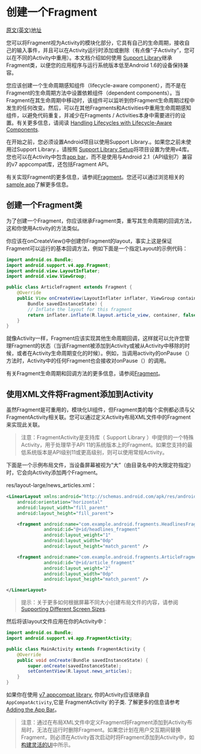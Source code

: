 # 创建一个Fragment

[原文(英文)地址](https://developer.android.com/training/basics/fragments/creating)

您可以将Fragment视为Activity的模块化部分，它具有自己的生命周期，接收自己的输入事件，并且可以在Activity运行时添加或删除（有点像“子Activity”，您可以在不同的Activity中重用）。本文档介绍如何使用 [Support Library](https://developer.android.com/tools/support-library/index.html)继承Fragment类，以便您的应用程序与运行系统版本低至Android 1.6的设备保持兼容。

您应该创建一个生命周期感知组件（lifecycle-aware component），而不是在Fragment的生命周期方法中设置依赖组件（dependent components）。当Fragment在其生命周期中移动时，该组件可以监听到你Fragment生命周期过程中发生的任何改变。然后，可以在其他Fragments和Activities中重用生命周期感知组件，以避免代码重复，并减少在Fragments / Activities本身中需要进行的设置。有关更多信息，请阅读 [Handling Lifecycles with Lifecycle-Aware Components](https://developer.android.com/topic/libraries/architecture/lifecycle.html).

在开始之前，您必须设置Android项目以使用Support Library.。如果您之前未使用过Support Library.，请按照 [Support Library Setup](https://developer.android.com/tools/support-library/setup.html)将项目设置为使用v4库。您也可以在Activity中包含[app bar](https://developer.android.com/training/appbar/index.html)，而不是使用与Android 2.1（API级别7）兼容的v7 appcompat库，还包括Fragment API。

有关实现Fragment的更多信息，请参阅[Fragment](./Activity/Fragment)。您还可以通过浏览相关的[sample app](http://developer.android.com/shareables/training/FragmentBasics.zip)了解更多信息。

## 创建一个Fragment类

为了创建一个Fragment，你应该继承Fragment类，重写其生命周期的回调方法，这和你使用Activity的方法类似。

你应该在onCreateView()中创建你Fragment的layout，事实上这是保证Fragment可以运行的基本回调方法，例如下面是一个指定Layout的示例代码：

```java
import android.os.Bundle;
import android.support.v4.app.Fragment;
import android.view.LayoutInflater;
import android.view.ViewGroup;

public class ArticleFragment extends Fragment {
    @Override
    public View onCreateView(LayoutInflater inflater, ViewGroup container,
        Bundle savedInstanceState) {
        // Inflate the layout for this fragment
        return inflater.inflate(R.layout.article_view, container, false);
    }
}
```

就像Activity一样，Fragment应该实现其他生命周期回调，这样就可以允许您管理Fragment的状态（当该Fragment被添加到Activity或被从Activity中移除的时候，或者在Activity生命周期变化的时候）。例如，当调用activity的onPause（）方法时，Activity中的任何Fragment也会接收对onPause（）的调用。

有关Fragment生命周期和回调方法的更多信息，请参阅[Fragment](./Activity/Fragment)。

## 使用XML文件将Fragment添加到Activity

虽然Fragment是可重用的，模块化UI组件，但Fragment类的每个实例都必须与父FragmentActivity相关联。您可以通过定义Activity布局XML文件中的Fragment来实现此关联。

>  注意：FragmentActivity是支持库（ Support Library ）中提供的一个特殊Activity，用于处理早于API 11的系统版本上的Fragment。如果您支持的最低系统版本是API级别11或更高级别，则可以使用常规Activity。

下面是一个示例布局文件，当设备屏幕被视为“大”（由目录名中的大限定符指定）时，它会向Activity添加两个Fragment。

res/layout-large/news_articles.xml：

```xml
<LinearLayout xmlns:android="http://schemas.android.com/apk/res/android"
    android:orientation="horizontal"
    android:layout_width="fill_parent"
    android:layout_height="fill_parent">

    <fragment android:name="com.example.android.fragments.HeadlinesFragment"
              android:id="@+id/headlines_fragment"
              android:layout_weight="1"
              android:layout_width="0dp"
              android:layout_height="match_parent" />

    <fragment android:name="com.example.android.fragments.ArticleFragment"
              android:id="@+id/article_fragment"
              android:layout_weight="2"
              android:layout_width="0dp"
              android:layout_height="match_parent" />

</LinearLayout>
```

> 提示：关于更多如何根据屏幕不同大小创建布局文件的内容，请参阅 [Supporting Different Screen Sizes](https://developer.android.com/training/multiscreen/screensizes.html).

然后将该layout文件应用在你的Activity中：

```java
import android.os.Bundle;
import android.support.v4.app.FragmentActivity;

public class MainActivity extends FragmentActivity {
    @Override
    public void onCreate(Bundle savedInstanceState) {
        super.onCreate(savedInstanceState);
        setContentView(R.layout.news_articles);
    }
}
```

如果你在使用 [v7 appcompat library](https://developer.android.com/tools/support-library/features.html#v7-appcompat), 你的Activity应该继承自 `AppCompatActivity`,它是 FragmentActivity`的子类. 了解更多的信息请参考 [Adding the App Bar](https://developer.android.com/training/appbar/index.html)。

> 注意：通过在布局XML文件中定义Fragment将Fragment添加到Activity布局时，无法在运行时删除Fragment。如果您计划在用户交互期间替换Fragment，则必须在Activity首次启动时将Fragment添加到Activity中，如[构建灵活的UI](./构建灵活的UI.md)中所示。